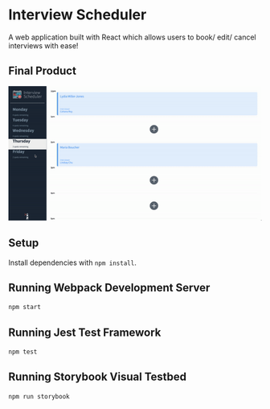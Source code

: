 # Interview Scheduler

A web application built with React which allows users to book/ edit/ cancel interviews with ease!

## Final Product

![](public/scheduler.gif)

## Setup

Install dependencies with `npm install`.

## Running Webpack Development Server

```sh
npm start
```

## Running Jest Test Framework

```sh
npm test
```

## Running Storybook Visual Testbed

```sh
npm run storybook
```

